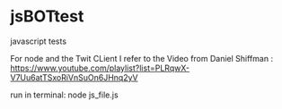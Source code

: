 # jsBOTtest
javascript tests

For node and the Twit CLient I refer to the Video from Daniel Shiffman : https://www.youtube.com/playlist?list=PLRqwX-V7Uu6atTSxoRiVnSuOn6JHnq2yV

run in terminal:
node js_file.js
